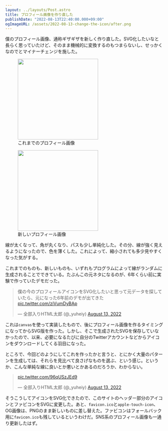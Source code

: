 ```yaml
---
layout: ../layouts/Post.astro
title: プロフィール画像を作り直した
publishDate: "2022-08-13T22:40:00.000+09:00"
ogImageURL: /assets/2022-08-13-change-the-icon/after.png
---
```


僕のプロフィール画像、通称ギザギザを新しく作り直した。SVG化したいなと長らく思っていたけど、そのまま機械的に変換するのもつまらないし、せっかくなのでとマイナーチェンジを施した。

<figure>
<img src="/assets/2022-08-13-change-the-icon/before.png" alt="" style="width: 16rem;">
<figcaption>これまでのプロフィール画像</figcaption>
</figure>

<figure>
<img src="/assets/2022-08-13-change-the-icon/after.png" alt="" style="width: 16rem;">
<figcaption>新しいプロフィール画像</figcaption>
</figure>

線が太くなって、角が丸くなり、パスも少し単純化した。その分、線が強く見えるようになったので、色を薄くした。これによって、縮小されても多少見やすくなった気がする。

これまでのものも、新しいものも、いずれもプログラムによって線がランダムに生成されることでできている。たぶんこの元ネタになるのが、6年くらい前に実験で作っていたデモだった。

<blockquote class="twitter-tweet"><p lang="ja" dir="ltr">僕の今のプロフィールアイコンをSVG化したいと思って元データを探していたら、元になった6年前のデモが出てきた <a href="https://t.co/ziVumDyBAp">pic.twitter.com/ziVumDyBAp</a></p>&mdash; 全部入りHTML太郎 (@_yuheiy) <a href="https://twitter.com/_yuheiy/status/1558387257186590720?ref_src=twsrc%5Etfw">August 13, 2022</a></blockquote> <script async src="https://platform.twitter.com/widgets.js" charset="utf-8"></script>

これは`canvas`を使って実装したもので、後にプロフィール画像を作るタイミングになってからSVG版を作った。しかし、そこで生成されたSVGを保存していなかったので、以来、必要になるたびに自分のTwitterアカウントなどからアイコンをダウンロードしてくる羽目になった。

ところで、今回どのようにしてこれを作ったかと言うと、とにかく大量のパターンを生成しては、それらを見比べて良さげなものを選ぶ、という感じ。というか、こんな単純な線に良いとか悪いとかあるのだろうか、わからない。

<blockquote class="twitter-tweet"><p lang="zxx" dir="ltr"><a href="https://t.co/96qUSzJEd9">pic.twitter.com/96qUSzJEd9</a></p>&mdash; 全部入りHTML太郎 (@_yuheiy) <a href="https://twitter.com/_yuheiy/status/1558405235328286720?ref_src=twsrc%5Etfw">August 13, 2022</a></blockquote> <script async src="https://platform.twitter.com/widgets.js" charset="utf-8"></script>

そうこうしてアイコンをSVG化できたので、このサイトのヘッダー部分のアイコンとファビコンをSVGに変更した。あと、`favicon.ico`と`apple-touch-icon`、OG画像は、PNGのまま新しいものに差し替えた。ファビコンはフォールバック用に`favicon.ico`も残しているというわけだ。SNS系のプロフィール画像も一通り更新したはず。

